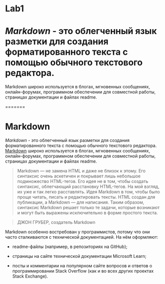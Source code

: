 
# Lab1
# *Markdown* - это облегченный язык разметки для создания форматированного текста с помощью обычного текстового редактора. 
Markdown широко используется в блогах, мгновенных сообщениях, онлайн-форумах, программном обеспечении для совместной работы, страницах документации и файлах readme.

=======
# Markdown 
_Markdown_ - это облегченный язык разметки для создания форматированного текста с помощью обычного текстового редактора. 
[Markdown](https://docs.github.com/ru/get-started/writing-on-github/getting-started-with-writing-and-formatting-on-github/basic-writing-and-formatting-syntax) широко используется в блогах, мгновенных сообщениях, онлайн-форумах, программном обеспечении для совместной работы, страницах документации и файлах readme.
> Markdown — не замена HTML и даже не близок к этому. Его синтаксис очень аскетичен и покрывает лишь небольшое подмножество HTML-тегов. Его идея не в том, чтобы создать синтаксис, облегчающий расстановку HTML-тегов. На мой взгляд, их уже и так легко расставлять. Идея Markdown в том, чтобы было проще читать, писать и редактировать тексты. HTML создан для публикации, а Markdown — для написания. Таким образом, синтаксис Markdown решает только те задачи, которые возникают и могут быть выражены исключительно в форме простого текста.

> ДЖОН ГРУБЕР,
> создатель Markdown

Markdown особенно востребован у программистов, потому что они часто сталкиваются с технической документацией. На нём оформляют:

* readme-файлы (например, в репозиториях на GitHub);
+ страницы на сайте технической документации Microsoft Learn;
- посты и комментарии на популярном сайте вопросов и ответов о программировании Stack Overflow (как и во всех других проектах Stack Exchange).

